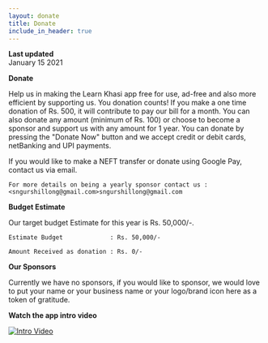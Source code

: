 ```yaml
---
layout: donate
title: Donate
include_in_header: true
---
```


**Last updated**  
January 15 2021

**Donate**

Help us in making the Learn Khasi app free for use, ad-free and also more efficient by supporting us.
You donation counts! If you make a one time donation of Rs. 500, it will contribute to pay our bill for a month.
You can also donate any amount (minimum of Rs. 100) or choose to become a sponsor and support us with any amount for 1 year.
You can donate by pressing the "Donate Now" button and we accept credit or debit cards, netBanking and UPI payments. 

If you would like to make a NEFT transfer or donate using Google Pay, contact us via email.

	For more details on being a yearly sponsor contact us : <sngurshillong@gmail.com>sngurshillong@gmail.com

**Budget Estimate**

Our target budget Estimate for this year is Rs. 50,000/-.

	Estimate Budget 			: Rs. 50,000/-

	Amount Received as donation : Rs. 0/-


**Our Sponsors**

Currently we have no sponsors, if you would like to sponsor, we would love to put your name or your business name or your logo/brand icon here as a token of gratitude.

**Watch the app intro video**

[![Intro Video](https://img.youtube.com/vi/EIHw6PtUmoI/0.jpg)](https://www.youtube.com/watch?v=EIHw6PtUmoI)




